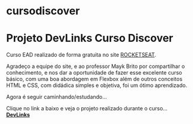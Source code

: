 # cursodiscover 
<h1>Projeto DevLinks Curso Discover</h1>
 <p>Curso EAD realizado de forma gratuita no site <a href="https://app.rocketseat.com.br/home"  target="_blank">ROCKETSEAT</a>.</p>
 <p>Agradeço a equipe do site, e ao professor Mayk Brito por compartilhar o conhecimento, e nos dar a oportunidade de fazer esse excelente curso básico, com uma boa abordagem em Flexbox além de outros conceitos HTML e CSS, com didádica simples e objetiva, foi um ótimo aprendizado.</p>
 <p>Agora é seguir caminhando/estudando...</p>

 <p>Clique no link a baixo e veja o projeto realizado durante o curso...<br>
 <a href="https://valdoedri.github.io/cursodiscover/" target="_blank"><strong>DevLinks</Strong></a></p>
